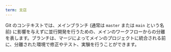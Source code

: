 ```yaml
---
term: 支店
---
```

Git のコンテキストでは、メインブランチ (通常は `master` または `main` という名前) に影響を与えずに並行開発を行うための、メインのワークフローからの分離を表します。ブランチは、マージによってメインのプロジェクトに統合される前に、分離された環境で修正やテスト、実験を行うことができます。